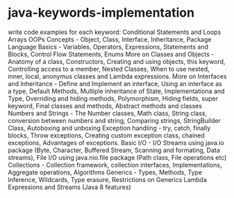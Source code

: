 # java-keywords-implementation

write code examples for each keyword:
Conditional Statements and Loops
Arrays
OOPs Concepts - Object, Class, Interface, Inheritance, Package
Language Basics - Variables, Operators, Expressions, Statements and Blocks, Control Flow Statements, Enums
More on Classes and Objects - Anatomy of a class, Constructors, Creating and using objects, this keyword, Controlling access to a member, Nested Classes, When to use nested, inner, local, anonymus classes and Lambda expressions.
More on Interfaces and Inheritance - Define and Implement an interface, Using an interface as a type, Default Methods, Multiple inheritance of State, Implementationa and Type, Overriding and hiding methods, Polymorphism, Hiding fields, super keyword, Final classes and methods, Abstract methods and classes
Numbers and Strings - The Number classes, Math class, String class, conversion between numbers and string, Comparing strings, StringBuilder Class, Autoboxing and unboxing
Exception handling - try, catch, finally blocks, Throw exceptions, Creating custom exception class, chained exceptions, Advantages of exceptions.
Basic I/O - I/O Streams using java.io package (Byte, Character, Buffered Stream, Scanning and formating, Data streams),  File I/O using java.nio.file package (Path class, File operations etc)
Collections - Collection framework, collection interfaces, Implementations, Aggregate operations, Algorithms
Generics - Types, Methods, Type Inference, Wildcards, Type erasure, Restrictions on Generics
Lambda Expressions and Streams (Java 8 features)
